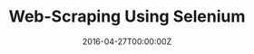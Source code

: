 ---
title: Web-Scraping Using Selenium
summary: Using Selenium for python to extract meaningful data from website and then saving it to excel.
tags:
- Python
- Selenium
- Excel
date: "2016-04-27T00:00:00Z"

# Optional external URL for project (replaces project detail page).
external\_link: https://github.com/prashantsingh97/Web-Scraping

image:
  caption: Photo by ScrapingBee
  focal\_point: Smart
---